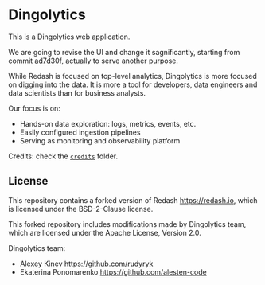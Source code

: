 Dingolytics
===========

This is a Dingolytics web application.

We are going to revise the UI and change it sagnificantly, starting from commit [ad7d30f](https://github.com/getredash/redash/tree/ad7d30f91de64a291eb89892c713bd0067c47ecc), actually to serve another purpose.

While Redash is focused on top-level analytics, Dingolytics is more focused
on digging into the data. It is more a tool for developers, data engineers
and data scientists than for business analysts.

Our focus is on:

- Hands-on data exploration: logs, metrics, events, etc.
- Easily configured ingestion pipelines
- Serving as monitoring and observability platform

Credits: check the [`credits`](./credits/) folder.


License
-------

This repository contains a forked version of Redash <https://redash.io>,
which is licensed under the BSD-2-Clause license.

This forked repository includes modifications made by Dingolytics team,
which are licensed under the Apache License, Version 2.0.

Dingolytics team:

- Alexey Kinev <https://github.com/rudyryk>
- Ekaterina Ponomarenko <https://github.com/alesten-code>